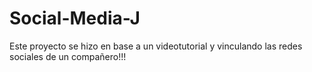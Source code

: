 # Social-Media-J

Este proyecto se hizo en base a un videotutorial y vinculando las redes sociales de un compañero!!!
